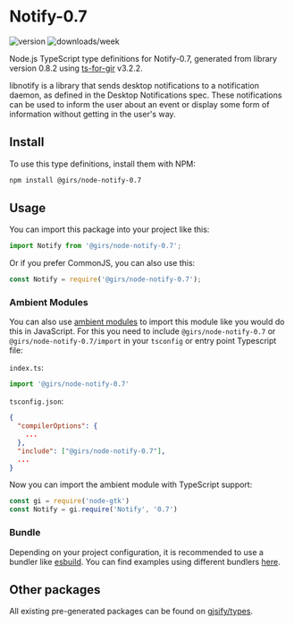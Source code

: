 
# Notify-0.7

![version](https://img.shields.io/npm/v/@girs/node-notify-0.7)
![downloads/week](https://img.shields.io/npm/dw/@girs/node-notify-0.7)


Node.js TypeScript type definitions for Notify-0.7, generated from library version 0.8.2 using [ts-for-gir](https://github.com/gjsify/ts-for-gir) v3.2.2.

libnotify is a library that sends desktop notifications to a notification daemon, as defined in the Desktop Notifications spec. These notifications can be used to inform the user about an event or display some form of information without getting in the user's way.

## Install

To use this type definitions, install them with NPM:
```bash
npm install @girs/node-notify-0.7
```

## Usage

You can import this package into your project like this:
```ts
import Notify from '@girs/node-notify-0.7';
```

Or if you prefer CommonJS, you can also use this:
```ts
const Notify = require('@girs/node-notify-0.7');
```

### Ambient Modules

You can also use [ambient modules](https://github.com/gjsify/ts-for-gir/tree/main/packages/cli#ambient-modules) to import this module like you would do this in JavaScript.
For this you need to include `@girs/node-notify-0.7` or `@girs/node-notify-0.7/import` in your `tsconfig` or entry point Typescript file:

`index.ts`:
```ts
import '@girs/node-notify-0.7'
```

`tsconfig.json`:
```json
{
  "compilerOptions": {
    ...
  },
  "include": ["@girs/node-notify-0.7"],
  ...
}
```

Now you can import the ambient module with TypeScript support: 

```ts
const gi = require('node-gtk')
const Notify = gi.require('Notify', '0.7')
```


### Bundle

Depending on your project configuration, it is recommended to use a bundler like [esbuild](https://esbuild.github.io/). You can find examples using different bundlers [here](https://github.com/gjsify/ts-for-gir/tree/main/examples).

## Other packages

All existing pre-generated packages can be found on [gjsify/types](https://github.com/gjsify/types).

